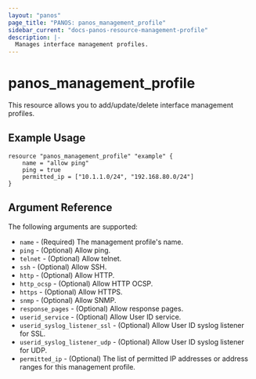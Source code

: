 ```yaml
---
layout: "panos"
page_title: "PANOS: panos_management_profile"
sidebar_current: "docs-panos-resource-management-profile"
description: |-
  Manages interface management profiles.
---
```


# panos_management_profile

This resource allows you to add/update/delete interface management profiles.

## Example Usage

```hcl
resource "panos_management_profile" "example" {
    name = "allow ping"
    ping = true
    permitted_ip = ["10.1.1.0/24", "192.168.80.0/24"]
}
```

## Argument Reference

The following arguments are supported:

* `name` - (Required) The management profile's name.
* `ping` - (Optional) Allow ping.
* `telnet` - (Optional) Allow telnet.
* `ssh` - (Optional) Allow SSH.
* `http` - (Optional) Allow HTTP.
* `http_ocsp` - (Optional) Allow HTTP OCSP.
* `https` - (Optional) Allow HTTPS.
* `snmp` - (Optional) Allow SNMP.
* `response_pages` - (Optional) Allow response pages.
* `userid_service` - (Optional) Allow User ID service.
* `userid_syslog_listener_ssl` - (Optional) Allow User ID syslog listener
  for SSL.
* `userid_syslog_listener_udp` - (Optional) Allow User ID syslog listener
  for UDP.
* `permitted_ip` - (Optional) The list of permitted IP addresses or address
  ranges for this management profile.
